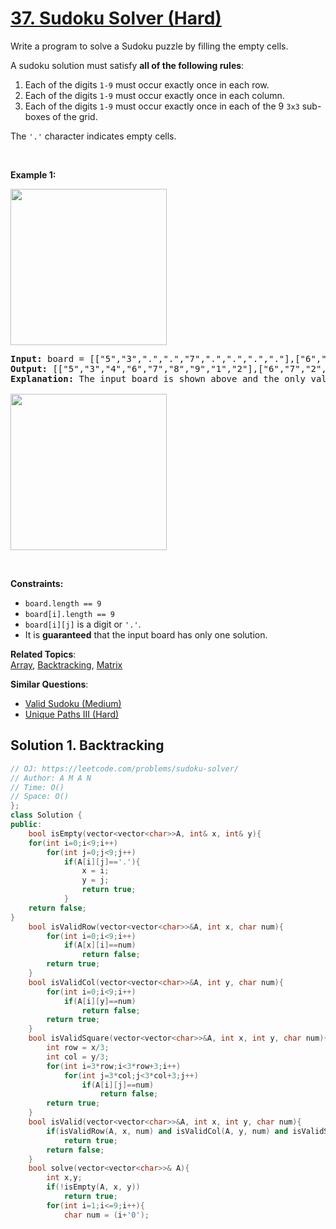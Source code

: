 # [37. Sudoku Solver (Hard)](https://leetcode.com/problems/sudoku-solver/)

<p>Write a program to solve a Sudoku puzzle by filling the empty cells.</p>

<p>A&nbsp;sudoku solution must satisfy <strong>all of&nbsp;the following rules</strong>:</p>

<ol>
	<li>Each of the digits&nbsp;<code>1-9</code> must occur exactly&nbsp;once in each row.</li>
	<li>Each of the digits&nbsp;<code>1-9</code>&nbsp;must occur&nbsp;exactly once in each column.</li>
	<li>Each of the digits&nbsp;<code>1-9</code> must occur exactly once in each of the 9 <code>3x3</code> sub-boxes of the grid.</li>
</ol>

<p>The <code>'.'</code> character indicates empty cells.</p>

<p>&nbsp;</p>
<p><strong>Example 1:</strong></p>
<img src="https://upload.wikimedia.org/wikipedia/commons/thumb/f/ff/Sudoku-by-L2G-20050714.svg/250px-Sudoku-by-L2G-20050714.svg.png" style="height:250px; width:250px">
<pre><strong>Input:</strong> board = [["5","3",".",".","7",".",".",".","."],["6",".",".","1","9","5",".",".","."],[".","9","8",".",".",".",".","6","."],["8",".",".",".","6",".",".",".","3"],["4",".",".","8",".","3",".",".","1"],["7",".",".",".","2",".",".",".","6"],[".","6",".",".",".",".","2","8","."],[".",".",".","4","1","9",".",".","5"],[".",".",".",".","8",".",".","7","9"]]
<strong>Output:</strong> [["5","3","4","6","7","8","9","1","2"],["6","7","2","1","9","5","3","4","8"],["1","9","8","3","4","2","5","6","7"],["8","5","9","7","6","1","4","2","3"],["4","2","6","8","5","3","7","9","1"],["7","1","3","9","2","4","8","5","6"],["9","6","1","5","3","7","2","8","4"],["2","8","7","4","1","9","6","3","5"],["3","4","5","2","8","6","1","7","9"]]
<strong>Explanation:</strong>&nbsp;The input board is shown above and the only valid solution is shown below:

<img src="https://upload.wikimedia.org/wikipedia/commons/thumb/3/31/Sudoku-by-L2G-20050714_solution.svg/250px-Sudoku-by-L2G-20050714_solution.svg.png" style="height:250px; width:250px">
</pre>

<p>&nbsp;</p>
<p><strong>Constraints:</strong></p>

<ul>
	<li><code>board.length == 9</code></li>
	<li><code>board[i].length == 9</code></li>
	<li><code>board[i][j]</code> is a digit or <code>'.'</code>.</li>
	<li>It is <strong>guaranteed</strong> that the input board has only one solution.</li>
</ul>


**Related Topics**:  
[Array](https://leetcode.com/tag/array/), [Backtracking](https://leetcode.com/tag/backtracking/), [Matrix](https://leetcode.com/tag/matrix/)

**Similar Questions**:
* [Valid Sudoku (Medium)](https://leetcode.com/problems/valid-sudoku/)
* [Unique Paths III (Hard)](https://leetcode.com/problems/unique-paths-iii/)

## Solution 1. Backtracking

```cpp
// OJ: https://leetcode.com/problems/sudoku-solver/
// Author: A M A N
// Time: O()
// Space: O()
};
class Solution {
public:
    bool isEmpty(vector<vector<char>>A, int& x, int& y){
    for(int i=0;i<9;i++)
        for(int j=0;j<9;j++)
            if(A[i][j]=='.'){
                x = i;
                y = j;
                return true;
            }
    return false;
}
    bool isValidRow(vector<vector<char>>&A, int x, char num){
        for(int i=0;i<9;i++)
            if(A[x][i]==num)
                return false;
        return true;
    }
    bool isValidCol(vector<vector<char>>&A, int y, char num){
        for(int i=0;i<9;i++)
            if(A[i][y]==num)
                return false;
        return true;
    }
    bool isValidSquare(vector<vector<char>>&A, int x, int y, char num){
        int row = x/3;
        int col = y/3;
        for(int i=3*row;i<3*row+3;i++)
            for(int j=3*col;j<3*col+3;j++)
                if(A[i][j]==num)
                    return false;
        return true;
    }
    bool isValid(vector<vector<char>>&A, int x, int y, char num){
        if(isValidRow(A, x, num) and isValidCol(A, y, num) and isValidSquare(A, x, y, num))
            return true;
        return false;
    }
    bool solve(vector<vector<char>>& A){
        int x,y;
        if(!isEmpty(A, x, y))
            return true;
        for(int i=1;i<=9;i++){
            char num = (i+'0');
```